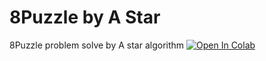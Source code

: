# 8Puzzle by A Star
8Puzzle problem solve by A star algorithm
[![Open In Colab](https://colab.research.google.com/assets/colab-badge.svg)](https://colab.research.google.com/drive/1_W81koB9GtIeV8N8TpQEGUglytaUNYr2#scrollTo=bHEbThDNFM5V)
